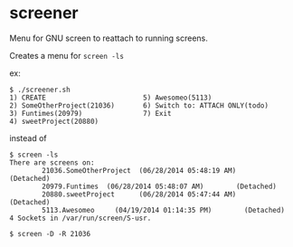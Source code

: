 screener
========

Menu for GNU screen to reattach to running screens. 

Creates a menu for `screen -ls`

ex: 

```
$ ./screener.sh
1) CREATE                        5) Awesomeo(5113)
2) SomeOtherProject(21036)       6) Switch to: ATTACH ONLY(todo)
3) Funtimes(20979)               7) Exit
4) sweetProject(20880)
```

instead of 

```
$ screen -ls
There are screens on:
        21036.SomeOtherProject  (06/28/2014 05:48:19 AM)        (Detached)
        20979.Funtimes  (06/28/2014 05:48:07 AM)        (Detached)
        20880.sweetProject      (06/28/2014 05:47:44 AM)        (Detached)
        5113.Awesomeo     (04/19/2014 01:14:35 PM)        (Detached)
4 Sockets in /var/run/screen/S-usr.

$ screen -D -R 21036
```
